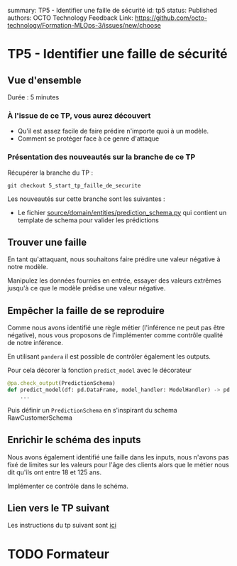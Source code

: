 summary: TP5 - Identifier une faille de sécurité
id: tp5
status: Published
authors: OCTO Technology
Feedback Link: https://github.com/octo-technology/Formation-MLOps-3/issues/new/choose

# TP5 - Identifier une faille de sécurité

## Vue d'ensemble

Durée : 5 minutes

### À l'issue de ce TP, vous aurez découvert

- Qu'il est assez facile de faire prédire n'importe quoi à un modèle.
- Comment se protéger face à ce genre d'attaque

### Présentation des nouveautés sur la branche de ce TP

Récupérer la branche du TP :

```shell
git checkout 5_start_tp_faille_de_securite
```

Les nouveautés sur cette branche sont les suivantes :

- Le fichier [source/domain/entities/prediction_schema.py](source/domain/entities/prediction_schema.py) qui contient un
  template de schema pour valider les prédictions

## Trouver une faille

En tant qu'attaquant, nous souhaitons faire prédire une valeur négative à notre modèle.

Manipulez les données fournies en entrée, essayer des valeurs extrêmes jusqu'à ce que le modèle prédise une valeur
négative.

## Empêcher la faille de se reproduire

Comme nous avons identifié une règle métier (l'inférence ne peut pas être négative), nous vous proposons de
l'implémenter comme contrôle qualité de notre inférence.

En utilisant `pandera` il est possible de contrôler également les outputs.

Pour cela décorer la fonction `predict_model` avec le décorateur

```python
@pa.check_output(PredictionSchema)
def predict_model(df: pd.DataFrame, model_handler: ModelHandler) -> pd.DataFrame:
    ...
```

Puis définir un `PredictionSchema` en s'inspirant du schema RawCustomerSchema

## Enrichir le schéma des inputs

Nous avons également identifié une faille dans les inputs, nous n'avons pas fixé de limites sur les valeurs pour l'âge
des clients alors que le métier nous dit qu'ils ont entre 18 et 125 ans.

Implémenter ce contrôle dans le schéma.

## Lien vers le TP suivant

Les instructions du tp suivant sont [ici](https://octo-technology.github.io/Formation-MLOps-3/tp4#0)

# TODO Formateur
